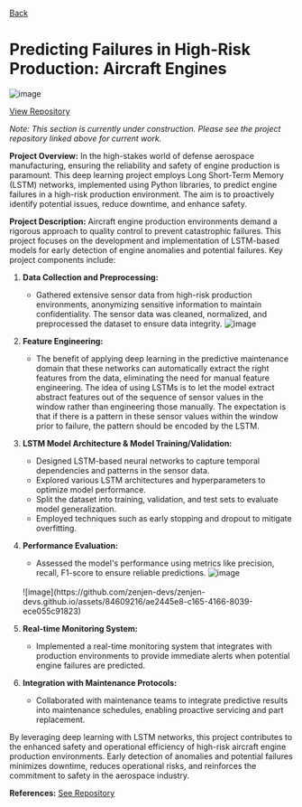 [Back](https://zenjen-devs.github.io)

# Predicting Failures in High-Risk Production: Aircraft Engines

![image](https://github.com/zenjen-devs/zenjen-devs.github.io/assets/84609216/cf5fd874-a00e-4945-b597-8f0729683e5d)

[View Repository](https://github.com/zenjen-dev/deep-learning_predicting-failures/blob/main/DeepLearning_PredictiveMaintenance.ipynb) <br>

*Note: This section is currently under construction. Please see the project repository linked above for current work.*

**Project Overview:**
In the high-stakes world of defense aerospace manufacturing, ensuring the reliability and safety of engine production is paramount. This deep learning project employs Long Short-Term Memory (LSTM) networks, implemented using Python libraries, to predict engine failures in a high-risk production environment. The aim is to proactively identify potential issues, reduce downtime, and enhance safety.

**Project Description:**
Aircraft engine production environments demand a rigorous approach to quality control to prevent catastrophic failures. This project focuses on the development and implementation of LSTM-based models for early detection of engine anomalies and potential failures. Key project components include:

1. **Data Collection and Preprocessing:**
   - Gathered extensive sensor data from high-risk production environments, anonymizing sensitive information to maintain confidentiality. The sensor data was cleaned, normalized, and preprocessed the dataset to ensure data integrity.
  ![image](https://github.com/zenjen-devs/zenjen-devs.github.io/assets/84609216/30ac2eb0-e2f6-4480-a3e7-e258b0bf476b)


2. **Feature Engineering:**
   - The benefit of applying deep learning in the predictive maintenance domain that these networks can automatically extract the right features from the data, eliminating the need for manual feature engineering. The idea of using LSTMs is to let the model extract abstract features out of the sequence of sensor values in the window rather than engineering those manually. The expectation is that if there is a pattern in these sensor values within the window prior to failure, the pattern should be encoded by the LSTM.

4. **LSTM Model Architecture & Model Training/Validation:**
   - Designed LSTM-based neural networks to capture temporal dependencies and patterns in the sensor data.
   - Explored various LSTM architectures and hyperparameters to optimize model performance.
   - Split the dataset into training, validation, and test sets to evaluate model generalization.
   - Employed techniques such as early stopping and dropout to mitigate overfitting.

5. **Performance Evaluation:**
   - Assessed the model's performance using metrics like precision, recall, F1-score to ensure reliable predictions.
   ![image](https://github.com/zenjen-devs/zenjen-devs.github.io/assets/84609216/d776bfe9-22d8-49f1-b4b7-5c14802e0a27)
   <br>
   ![image](https://github.com/zenjen-devs/zenjen-devs.github.io/assets/84609216/ae2445e8-c165-4166-8039-ece055c91823)
     <br>

7. **Real-time Monitoring System:**
   - Implemented a real-time monitoring system that integrates with production environments to provide immediate alerts when potential engine failures are predicted.

8. **Integration with Maintenance Protocols:**
   - Collaborated with maintenance teams to integrate predictive results into maintenance schedules, enabling proactive servicing and part replacement.

By leveraging deep learning with LSTM networks, this project contributes to the enhanced safety and operational efficiency of high-risk aircraft engine production environments. Early detection of anomalies and potential failures minimizes downtime, reduces operational risks, and reinforces the commitment to safety in the aerospace industry.

**References:** [See Repository](https://github.com/zenjen-dev/deep-learning_predicting-failures/blob/main/DeepLearning_PredictiveMaintenance.ipynb) 
